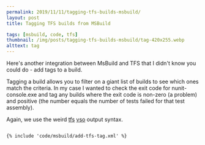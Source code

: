 ```yaml
---
permalink: 2019/11/11/tagging-tfs-builds-msbuild/
layout: post
title: Tagging TFS builds from MSBuild

tags: [msbuild, code, tfs]
thumbnail: /img/posts/tagging-tfs-builds-msbuild/tag-420x255.webp
alttext: tag
---
```


Here's another integration between MsBuild and TFS that I didn't know you could do - add tags to a build.

Tagging a build allows you to filter on a giant list of builds to see which ones match the criteria. In my case
I wanted to check the exit code for nunit-console.exe and tag any builds where the exit code is non-zero (a problem)
and positive (the number equals the number of tests failed for that test assembly).

Again, we use the weird <a href="https://docs.microsoft.com/en-us/azure/devops/pipelines/scripts/logging-commands?view=azure-devops&tabs=powershell" >tfs</a> <a href="https://github.com/microsoft/azure-pipelines-tasks/blob/master/docs/authoring/commands.md">vso</a>
output syntax.

```xml

{% include 'code/msbuild/add-tfs-tag.xml' %}

```
